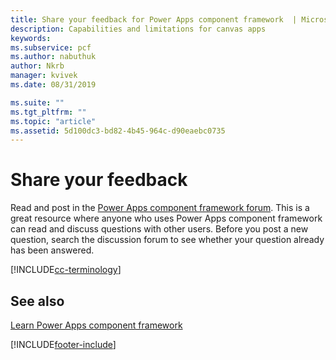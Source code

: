 ```yaml
---
title: Share your feedback for Power Apps component framework  | Microsoft Docs
description: Capabilities and limitations for canvas apps
keywords:
ms.subservice: pcf
ms.author: nabuthuk
author: Nkrb
manager: kvivek
ms.date: 08/31/2019

ms.suite: ""
ms.tgt_pltfrm: ""
ms.topic: "article"
ms.assetid: 5d100dc3-bd82-4b45-964c-d90eaebc0735
---
```


# Share your feedback

Read and post in the [Power Apps component framework forum](https://powerusers.microsoft.com/t5/PowerApps-Component-Framework/bd-p/pa_component_framework). This is a great resource where anyone who uses Power Apps component framework can read and discuss questions with other users. Before you post a new question, search the discussion forum to see whether your question already has been answered.

[!INCLUDE[cc-terminology](../data-platform/includes/cc-terminology.md)]

## See also

[Learn Power Apps component framework](/learn/paths/use-power-apps-component-framework)

[!INCLUDE[footer-include](../../includes/footer-banner.md)]